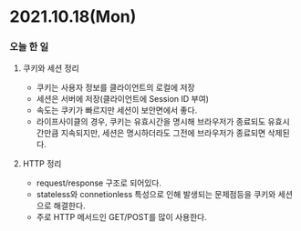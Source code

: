 # 2021.10.18(Mon)
### 오늘 한 일 
1. 쿠키와 세션 정리
   * 쿠키는 사용자 정보를 클라이언트의 로컬에 저장
   * 세션은 서버에 저장(클라이언트에 Session ID 부여)
   * 속도는 쿠키가 빠르지만 세션이 보안면에서 좋다.
   * 라이프사이클의 경우, 쿠키는 유효시간을 명시해 브라우저가 종료되도 유효시간만큼 지속되지만, 세션은 명시하더라도 그전에 브라우저가 종료되면 삭제된다.

2. HTTP 정리
   * request/response 구조로 되어있다.
   * stateless와 connetionless 특성으로 인해 발생되는 문제점등을 쿠키와 세션으로 해결한다.
   * 주로 HTTP 메서드인 GET/POST를 많이 사용한다.
